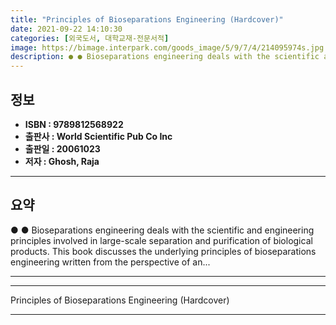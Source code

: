 ```yaml
---
title: "Principles of Bioseparations Engineering (Hardcover)"
date: 2021-09-22 14:10:30
categories: [외국도서, 대학교재-전문서적]
image: https://bimage.interpark.com/goods_image/5/9/7/4/214095974s.jpg
description: ● ● Bioseparations engineering deals with the scientific and engineering principles involved in large-scale separation and purification of biological products
---
```


## **정보**

- **ISBN : 9789812568922**
- **출판사 : World Scientific Pub Co Inc**
- **출판일 : 20061023**
- **저자 : Ghosh, Raja**

------



## **요약**

●  ●  Bioseparations engineering deals with the scientific and engineering principles involved in large-scale separation and purification of biological products. This book discusses the underlying principles of bioseparations engineering written from the perspective of an... 

------



------


Principles of Bioseparations Engineering (Hardcover) 

------


